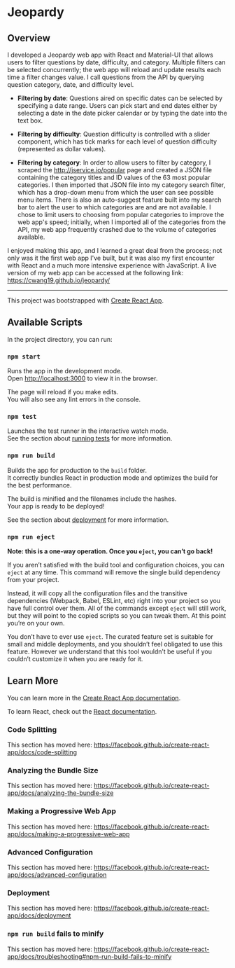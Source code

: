# Jeopardy 

## Overview
I developed a Jeopardy web app with React and Material-UI that allows users to filter questions by date, difficulty, and category. Multiple filters can be selected concurrently; the web app will reload and update results each time a filter changes value. I call questions from the API by querying question category, date, and difficulty level.

* **Filtering by date**: Questions aired on specific dates can be selected by specifying a date range. Users can pick start and end dates either by selecting a date in the date picker calendar or by typing the date into the text box. 

* **Filtering by difficulty**: Question difficulty is controlled with a slider component, which has tick marks for each level of question difficulty (represented as dollar values). 

* **Filtering by category**: In order to allow users to filter by category, I scraped the http://jservice.io/popular page and created a JSON file containing the category titles and ID values of the 63 most popular categories. I then imported that JSON file into my category search filter, which has a drop-down menu from which the user can see possible menu items. There is also an auto-suggest feature built into my search bar to alert the user to which categories are and are not available. I chose to limit users to choosing from popular categories to improve the web app's speed; initially, when I imported all of the categories from the API, my web app frequently crashed due to the volume of categories available.

I enjoyed making this app, and I learned a great deal from the process; not only was it the first web app I've built, but it was also my first encounter with React and a much more intensive experience with JavaScript. A live version of my web app can be accessed at the following link: https://cwang19.github.io/jeopardy/

---

This project was bootstrapped with [Create React App](https://github.com/facebook/create-react-app).

## Available Scripts

In the project directory, you can run:

### `npm start`

Runs the app in the development mode.<br />
Open [http://localhost:3000](http://localhost:3000) to view it in the browser.

The page will reload if you make edits.<br />
You will also see any lint errors in the console.

### `npm test`

Launches the test runner in the interactive watch mode.<br />
See the section about [running tests](https://facebook.github.io/create-react-app/docs/running-tests) for more information.

### `npm run build`

Builds the app for production to the `build` folder.<br />
It correctly bundles React in production mode and optimizes the build for the best performance.

The build is minified and the filenames include the hashes.<br />
Your app is ready to be deployed!

See the section about [deployment](https://facebook.github.io/create-react-app/docs/deployment) for more information.

### `npm run eject`

**Note: this is a one-way operation. Once you `eject`, you can’t go back!**

If you aren’t satisfied with the build tool and configuration choices, you can `eject` at any time. This command will remove the single build dependency from your project.

Instead, it will copy all the configuration files and the transitive dependencies (Webpack, Babel, ESLint, etc) right into your project so you have full control over them. All of the commands except `eject` will still work, but they will point to the copied scripts so you can tweak them. At this point you’re on your own.

You don’t have to ever use `eject`. The curated feature set is suitable for small and middle deployments, and you shouldn’t feel obligated to use this feature. However we understand that this tool wouldn’t be useful if you couldn’t customize it when you are ready for it.

## Learn More

You can learn more in the [Create React App documentation](https://facebook.github.io/create-react-app/docs/getting-started).

To learn React, check out the [React documentation](https://reactjs.org/).

### Code Splitting

This section has moved here: https://facebook.github.io/create-react-app/docs/code-splitting

### Analyzing the Bundle Size

This section has moved here: https://facebook.github.io/create-react-app/docs/analyzing-the-bundle-size

### Making a Progressive Web App

This section has moved here: https://facebook.github.io/create-react-app/docs/making-a-progressive-web-app

### Advanced Configuration

This section has moved here: https://facebook.github.io/create-react-app/docs/advanced-configuration

### Deployment

This section has moved here: https://facebook.github.io/create-react-app/docs/deployment

### `npm run build` fails to minify

This section has moved here: https://facebook.github.io/create-react-app/docs/troubleshooting#npm-run-build-fails-to-minify

